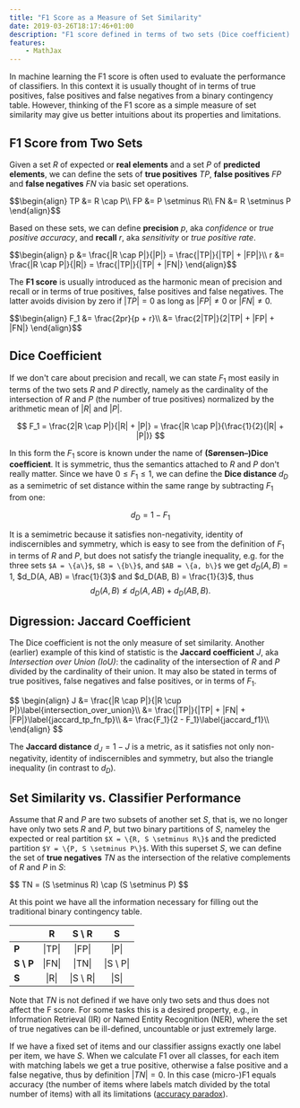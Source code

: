 ```yaml
---
title: "F1 Score as a Measure of Set Similarity"
date: 2019-03-26T18:17:46+01:00
description: "F1 score defined in terms of two sets (Dice coefficient)."
features:
    - MathJax
---
```


In machine learning the F1 score is often used to evaluate the performance of classifiers. In this context it is usually thought of in terms of true positives, false positives and false negatives from a binary contingency table. However, thinking of the F1 score as a simple measure of set similarity may give us better intuitions about its properties and limitations.

## F1 Score from Two Sets

Given a set $R$ of expected or **real elements** and a set $P$ of **predicted elements**, we can define the sets of **true positives** $TP$, **false positives** $FP$ and **false negatives** $FN$ via basic set operations.

<div>
$$\begin{align}
TP &= R \cap P\\
FP &= P \setminus R\\
FN &= R \setminus P
\end{align}$$
</div>

Based on these sets, we can define **precision** $p$, aka *confidence* or *true positive accuracy*, and **recall** $r$, aka *sensitivity* or *true positive rate*.

<div>
$$\begin{align}
p &= \frac{|R \cap P|}{|P|} = \frac{|TP|}{|TP| + |FP|}\\
r &= \frac{|R \cap P|}{|R|} = \frac{|TP|}{|TP| + |FN|}
\end{align}$$
</div>

The **F1 score** is usually introduced as the harmonic mean of precision and recall or in terms of true positives, false positives and false negatives. The latter avoids division by zero if $|TP| = 0$ as long as $|FP| \neq 0$ or $|FN| \neq 0$. 

<div>
$$\begin{align}
F_1 &= \frac{2pr}{p + r}\\
    &= \frac{2|TP|}{2|TP| + |FP| + |FN|}
\end{align}$$
</div>

## Dice Coefficient

If we don't care about precision and recall, we can state $F_1$ most easily in terms of the two sets $R$ and $P$ directly, namely as the cardinality of the intersection of $R$ and $P$ (the number of true positives) normalized by the arithmetic mean of $|R|$ and $|P|$.

$$
F_1 = \frac{2|R \cap P|}{|R| + |P|} = \frac{|R \cap P|}{\frac{1}{2}(|R| + |P|)}
$$

In this form the $F_1$ score is known under the name of **(Sørensen–)Dice coefficient**. It is symmetric, thus the semantics attached to $R$ and $P$ don't really matter. Since we have $0 \leq F_1 \leq 1$, we can define the **Dice distance** $d_D$ as a semimetric of set distance within the same range by subtracting $F_1$ from one:

$$
d_D = 1 - F_1
$$

It is a semimetric because it satisfies non-negativity, identity of indiscernibles and symmetry, which is easy to see from the definition of $F_1$ in terms of $R$ and $P$, but does not satisfy the triangle inequality, e.g. for the three sets `$A = \{a\}$`, `$B = \{b\}$`, and `$AB = \{a, b\}$` we get $d_D(A, B) = 1$, $d_D(A, AB) = \frac{1}{3}$ and $d_D(AB, B) = \frac{1}{3}$, thus
$$
d_D(A,B) \not\leq d_D(A, AB) + d_D(AB, B).
$$

## Digression: Jaccard Coefficient

The Dice coefficient is not the only measure of set similarity. Another (earlier) example of this kind of statistic is the **Jaccard coefficient** $J$, aka *Intersection over Union (IoU)*: the cadinality of the intersection of $R$ and $P$ divided by the cardinality of their union. It may also be stated in terms of true positives, false negatives and false positives, or in terms of $F_1$.

<div>$$
\begin{align}
J &= \frac{|R \cap P|}{|R \cup P|}\label{intersection_over_union}\\
&= \frac{|TP|}{|TP| + |FN| + |FP|}\label{jaccard_tp_fn_fp}\\
&= \frac{F_1}{2 - F_1}\label{jaccard_f1}\\
\end{align}
$$</div>

The **Jaccard distance** $d_J = 1 - J$ is a metric, as it satisfies not only non-negativity, identity of indiscernibles and symmetry, but also the triangle inequality (in contrast to $d_D$).


## Set Similarity vs. Classifier Performance

Assume that $R$ and $P$ are two subsets of another set $S$, that is, we no longer have only two sets $R$ and $P$, but two binary partitions of $S$, nameley the expected or real partition `$X = \{R, S \setminus R\}$` and the predicted partition `$Y = \{P, S \setminus P\}$`. With this superset $S$, we can define the set of **true negatives** $TN$ as the intersection of the relative complements of $R$ and $P$ in $S$:

<div>$$
TN = (S \setminus R) \cap (S \setminus P)
$$</div>

At this point we have all the information necessary for filling out the traditional binary contingency table.

|      | R  | S \ R | S |
|-----|:-----:|:-----:|:-----:|
| **P**  | \|TP\| | \|FP\| | \|P\| |
| **S \ P** | \|FN\| | \|TN\| | \|S \ P\|
| **S** | \|R\| | \|S \ R\| | \|S\|

Note that $TN$ is not defined if we have only two sets and thus does not affect the F score. For some tasks this is a desired property, e.g., in Information Retrieval (IR) or Named Entity Recognition (NER), where the set of true negatives can be ill-defined, uncountable or just extremely large. 

If we have a fixed set of items and our classifier assigns exactly one label per item, we have $S$. When we calculate F1 over all classes, for each item with matching labels we get a true positive, otherwise a false positive and a false negative, thus by definition $|TN| = 0$. In this case (micro-)F1 equals accuracy (the number of items where labels match divided by the total number of items) with all its limitations ([accuracy paradox](https://en.wikipedia.org/wiki/Accuracy_paradox)).


